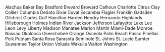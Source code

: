 Alachua
Baker
Bay
Bradford
Brevard
Broward
Calhoun
Charlotte
Citrus
Clay
Collier
Columbia
DeSoto
Dixie
Duval
Escambia
Flagler
Franklin
Gadsden
Gilchrist
Glades
Gulf
Hamilton
Hardee
Hendry
Hernando
Highlands
Hillsborough
Holmes
Indian River
Jackson
Jefferson
Lafayette
Lake
Lee
Leon
Levy
Liberty
Madison
Manatee
Marion
Martin
Miami-Dade
Monroe
Nassau
Okaloosa
Okeechobee
Orange
Osceola
Palm Beach
Pasco
Pinellas
Polk
Putnam
Santa Rosa
Sarasota
Seminole
St. Johns
St. Lucie
Sumter
Suwannee
Taylor
Union
Volusia
Wakulla
Walton
Washington